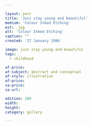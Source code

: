 ```yaml
---

layout: post
title: 'Just stay young and beautiful'
medium: 'Colour Inked Etching'
ext: .jpg
alt: 'Colour Inked Etching'
caption: ""
created: '27 January 1986'

image: just-stay-young-and-beautiful
tags:
  - childhood

af-price:
af-subject: abstract and conceptual
af-style: illustrative
af-price:
sa-price:
sa-url:

edition: 100
width:
height:
category: gallery

---
```

